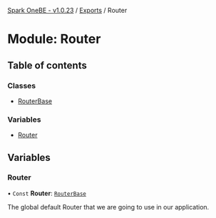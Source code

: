 [Spark OneBE - v1.0.23](../README.md) / [Exports](../modules.md) / Router

# Module: Router

## Table of contents

### Classes

- [RouterBase](../classes/Router.RouterBase.md)

### Variables

- [Router](Router.md#router)

## Variables

### Router

• `Const` **Router**: [`RouterBase`](../classes/Router.RouterBase.md)

The global default Router that we are going to use in our application.
